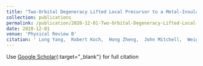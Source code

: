 ```yaml
---
title: "Two-Orbital Degeneracy Lifted Local Precursor to a Metal-Insulator Transition in MgTitextsubscript2Otextsubscript4"
collection: publications
permalink: /publication/2020-12-01-Two-Orbital-Degeneracy-Lifted-Local-Precursor-to-a-Metal-Insulator-Transition-in-MgTitextsubscript2Otextsubscript4
date: 2020-12-01
venue: 'Physical Review B'
citation: ' Long Yang,  Robert Koch,  Hong Zheng,  John Mitchell,  Weiguo Yin,  Matthew Tucker,  Simon Billinge,  Emil Bozin, &quot;Two-Orbital Degeneracy Lifted Local Precursor to a Metal-Insulator Transition in MgTitextsubscript2Otextsubscript4.&quot; Physical Review B, 2020.'
---
```

Use [Google Scholar](https://scholar.google.com/scholar?q=Two+Orbital+Degeneracy+Lifted+Local+Precursor+to+a+Metal+Insulator+Transition+in+MgTitextsubscript2Otextsubscript4){:target="_blank"} for full citation